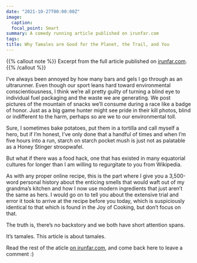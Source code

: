 ```yaml
---
date: "2021-10-27T00:00:00Z"
image:
  caption: 
  focal_point: Smart
summary: A comedy running article published on irunfar.com
tags:
title: Why Tamales are Good for the Planet, the Trail, and You
---
```


{{% callout note %}}
Excerpt from the full article published on  [irunfar.com](https://www.irunfar.com/why-tamales-are-good-for-the-planet-the-trail-and-you).
{{% /callout %}}

I’ve always been annoyed by how many bars and gels I go through as an ultrarunner. Even though our sport leans hard toward environmental conscientiousness, I think we’re all pretty guilty of turning a blind eye to individual fuel packaging and the waste we are generating. We post pictures of the mountain of snacks we’ll consume during a race like a badge of honor. Just as a big game hunter might see pride in their kill photos, blind or indifferent to the harm, perhaps so are we to our environmental toll.

Sure, I sometimes bake potatoes, put them in a tortilla and call myself a hero, but if I’m honest, I’ve only done that a handful of times and when I’m five hours into a run, starch on starch pocket mush is just not as palatable as a Honey Stinger stroopwafel.

But what if there was a food hack, one that has existed in many equatorial cultures for longer than I am willing to regurgitate to you from Wikipedia.

As with any proper online recipe, this is the part where I give you a 3,500-word personal history about the enticing smells that would waft out of my grandma’s kitchen and how I now use modern ingredients that just aren’t the same as hers. I would go on to tell you about the extensive trial and error it took to arrive at the recipe before you today, which is suspiciously identical to that which is found in the Joy of Cooking, but don’t focus on that.

The truth is, there’s no backstory and we both have short attention spans.

It’s tamales. This article is about tamales.

Read the rest of the aticle [on irunfar.com](https://www.irunfar.com/why-tamales-are-good-for-the-planet-the-trail-and-you), and come back here to leave a comment :)

<script defer src="https://cdn.commento.io/js/commento.js"></script>
<div id="commento"></div>